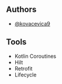 
## Authors

- [@kovacevica9](https://www.github.com/kovacevica9)


## Tools

- Kotlin Coroutines
- Hilt
- Retrofit
- Lifecycle
